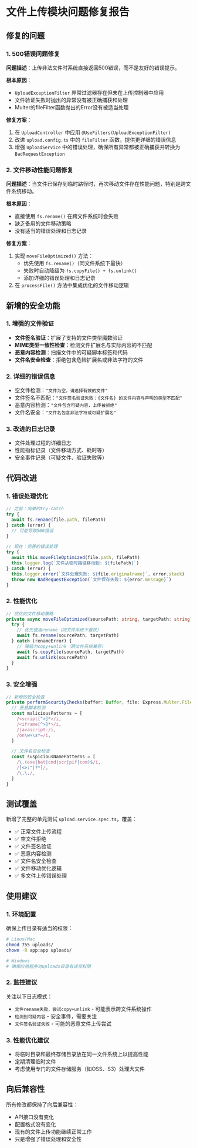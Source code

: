 # 文件上传模块问题修复报告

## 修复的问题

### 1. 500错误问题修复

**问题描述**：上传非法文件时系统直接返回500错误，而不是友好的错误提示。

**根本原因**：
- `UploadExceptionFilter` 异常过滤器存在但未在上传控制器中应用
- 文件验证失败时抛出的异常没有被正确捕获和处理
- Multer的fileFilter函数抛出的Error没有被适当处理

**修复方案**：
1. 在 `UploadController` 中应用 `@UseFilters(UploadExceptionFilter)`
2. 改进 `upload.config.ts` 中的 `fileFilter` 函数，提供更详细的错误信息
3. 增强 `UploadService` 中的错误处理，确保所有异常都被正确捕获并转换为 `BadRequestException`

### 2. 文件移动性能问题修复

**问题描述**：当文件已保存到临时路径时，再次移动文件存在性能问题，特别是跨文件系统移动。

**根本原因**：
- 直接使用 `fs.rename()` 在跨文件系统时会失败
- 缺乏备用的文件移动策略
- 没有适当的错误处理和日志记录

**修复方案**：
1. 实现 `moveFileOptimized()` 方法：
   - 优先使用 `fs.rename()`（同文件系统下最快）
   - 失败时自动降级为 `fs.copyFile() + fs.unlink()`
   - 添加详细的错误处理和日志记录
2. 在 `processFile()` 方法中集成优化的文件移动逻辑

## 新增的安全功能

### 1. 增强的文件验证

- **文件签名验证**：扩展了支持的文件类型魔数验证
- **MIME类型一致性检查**：检测文件扩展名与实际内容的不匹配
- **恶意内容检测**：扫描文件中的可疑脚本标签和代码
- **文件名安全检查**：拒绝包含危险扩展名或非法字符的文件

### 2. 详细的错误信息

- 空文件检测：`"文件为空，请选择有效的文件"`
- 文件签名不匹配：`"文件签名验证失败：{文件名} 的文件内容与声明的类型不匹配"`
- 恶意内容检测：`"文件包含可疑内容，上传被拒绝"`
- 文件名安全：`"文件名包含非法字符或可疑扩展名"`

### 3. 改进的日志记录

- 文件处理过程的详细日志
- 性能指标记录（文件移动方式、耗时等）
- 安全事件记录（可疑文件、验证失败等）

## 代码改进

### 1. 错误处理优化

```typescript
// 之前：简单的try-catch
try {
  await fs.rename(file.path, filePath)
} catch (error) {
  // 可能导致500错误
}

// 现在：完善的错误处理
try {
  await this.moveFileOptimized(file.path, filePath)
  this.logger.log(`文件从临时路径移动到: ${filePath}`)
} catch (error) {
  this.logger.error(`文件处理失败: ${file.originalname}`, error.stack)
  throw new BadRequestException(`文件保存失败: ${error.message}`)
}
```

### 2. 性能优化

```typescript
// 优化的文件移动策略
private async moveFileOptimized(sourcePath: string, targetPath: string): Promise<void> {
  try {
    // 优先使用rename（同文件系统下最快）
    await fs.rename(sourcePath, targetPath)
  } catch (renameError) {
    // 降级为copy+unlink（跨文件系统兼容）
    await fs.copyFile(sourcePath, targetPath)
    await fs.unlink(sourcePath)
  }
}
```

### 3. 安全增强

```typescript
// 新增的安全检查
private performSecurityChecks(buffer: Buffer, file: Express.Multer.File): void {
  // 恶意脚本检测
  const maliciousPatterns = [
    /<script[^>]*>/i,
    /<iframe[^>]*>/i,
    /javascript:/i,
    /on\w+\s*=/i,
  ]

  // 文件名安全检查
  const suspiciousNamePatterns = [
    /\.(exe|bat|cmd|scr|pif|com)$/i,
    /[<>:"|?*]/,
    /\.\./,
  ]
}
```

## 测试覆盖

新增了完整的单元测试 `upload.service.spec.ts`，覆盖：

- ✅ 正常文件上传流程
- ✅ 空文件拒绝
- ✅ 文件签名验证
- ✅ 恶意内容检测
- ✅ 文件名安全检查
- ✅ 文件移动优化逻辑
- ✅ 多文件上传错误处理

## 使用建议

### 1. 环境配置

确保上传目录有适当的权限：
```bash
# Linux/Mac
chmod 755 uploads/
chown -R app:app uploads/

# Windows
# 确保应用程序对uploads目录有读写权限
```

### 2. 监控建议

关注以下日志模式：
- `文件rename失败，尝试copy+unlink` - 可能表示跨文件系统操作
- `检测到可疑内容` - 安全事件，需要关注
- `文件签名验证失败` - 可能的恶意文件上传尝试

### 3. 性能优化建议

- 将临时目录和最终存储目录放在同一文件系统上以提高性能
- 定期清理临时文件
- 考虑使用专门的文件存储服务（如OSS、S3）处理大文件

## 向后兼容性

所有修改都保持了向后兼容性：
- API接口没有变化
- 配置格式没有变化
- 现有的文件上传功能继续正常工作
- 只是增强了错误处理和安全性
